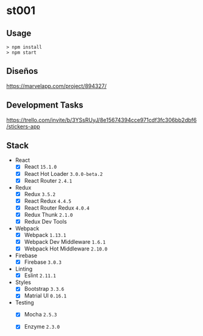 # st001

## Usage
```
> npm install
> npm start
```

 <!---
Install and run
   webpack-dev-server --inline --port 8080 --hot --host 0.0.0.0
   webpack --display-error-details
    --->

## Diseños
 https://marvelapp.com/project/894327/

## Development Tasks
 https://trello.com/invite/b/3YSsRUyJ/8e15674394cce971cdf3fc306bb2dbf6/stickers-app
 
 
 
 

## Stack

- React
  - [X] React `15.1.0`
  - [X] React Hot Loader `3.0.0-beta.2`
  - [X] React Router `2.4.1`
- Redux
  - [X] Redux `3.5.2`
  - [X] React Redux `4.4.5`
  - [X] React Router Redux `4.0.4`
  - [X] Redux Thunk `2.1.0`
  - [X] Redux Dev Tools
- Webpack    
  - [X] Webpack `1.13.1`
  - [X] Webpack Dev Middleware `1.6.1`
  - [X] Webpack Hot Middleware `2.10.0`
- Firebase
  - [X] Firebase `3.0.3`
- Linting
  - [X] Eslint `2.11.1`
- Styles
  - [X] Bootstrap `3.3.6`
  - [X] Matrial UI `0.16.1`
- Testing
  - [X] Mocha `2.5.3`
  - [X] Enzyme `2.3.0`


